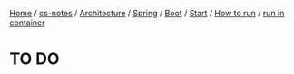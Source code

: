 [Home](https://mengxianbin.github.io) /
[cs-notes](https://mengxianbin.github.io/cs-notes/site) /
[Architecture](https://mengxianbin.github.io/cs-notes/site/Architecture) /
[Spring](https://mengxianbin.github.io/cs-notes/site/Architecture/Spring) /
[Boot](https://mengxianbin.github.io/cs-notes/site/Architecture/Spring/Boot) /
[Start](https://mengxianbin.github.io/cs-notes/site/Architecture/Spring/Boot/Start) /
[How to run](https://mengxianbin.github.io/cs-notes/site/Architecture/Spring/Boot/Start/How%20to%20run) /
[run in container](https://mengxianbin.github.io/cs-notes/site/Architecture/Spring/Boot/Start/How%20to%20run/run%20in%20container)

# TO DO
